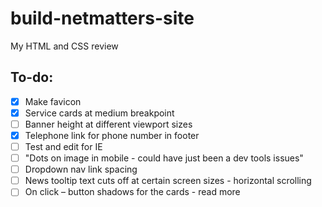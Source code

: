 # build-netmatters-site
My HTML and CSS review

## To-do:
- [x] Make favicon
- [x] Service cards at medium breakpoint
- [ ] Banner height at different viewport sizes
- [x] Telephone link for phone number in footer
- [ ] Test and edit for IE
- [ ] "Dots on image in mobile - could have just been a dev tools issues"
- [ ] Dropdown nav link spacing
- [ ] News tooltip text cuts off at certain screen sizes - horizontal scrolling
- [ ] On click – button shadows for the cards - read more
